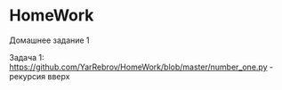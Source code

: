 # HomeWork
Домашнее задание 1

Задача 1: https://github.com/YarRebrov/HomeWork/blob/master/number_one.py - рекурсия вверх 
